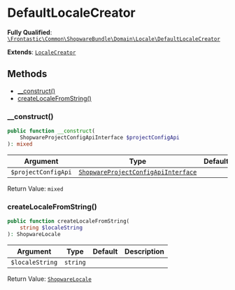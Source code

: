 #  DefaultLocaleCreator

**Fully Qualified**: [`\Frontastic\Common\ShopwareBundle\Domain\Locale\DefaultLocaleCreator`](../../../../../src/php/ShopwareBundle/Domain/Locale/DefaultLocaleCreator.php)

**Extends**: [`LocaleCreator`](LocaleCreator.md)

## Methods

* [__construct()](#__construct)
* [createLocaleFromString()](#createlocalefromstring)

### __construct()

```php
public function __construct(
    ShopwareProjectConfigApiInterface $projectConfigApi
): mixed
```

Argument|Type|Default|Description
--------|----|-------|-----------
`$projectConfigApi`|[`ShopwareProjectConfigApiInterface`](../ProjectConfigApi/ShopwareProjectConfigApiInterface.md)||

Return Value: `mixed`

### createLocaleFromString()

```php
public function createLocaleFromString(
    string $localeString
): ShopwareLocale
```

Argument|Type|Default|Description
--------|----|-------|-----------
`$localeString`|`string`||

Return Value: [`ShopwareLocale`](ShopwareLocale.md)

